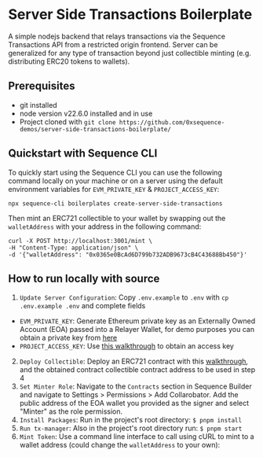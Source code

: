 # Server Side Transactions Boilerplate
A simple nodejs backend that relays transactions via the Sequence Transactions API from a restricted origin frontend. Server can be generalized for any type of transaction beyond just collectible minting (e.g. distributing ERC20 tokens to wallets).

## Prerequisites
- git installed
- node version v22.6.0 installed and in use
- Project cloned with `git clone https://github.com/0xsequence-demos/server-side-transactions-boilerplate/`

## Quickstart with Sequence CLI
To quickly start using the Sequence CLI you can use the following command locally on your machine or on a server using the default environment variables for `EVM_PRIVATE_KEY` & `PROJECT_ACCESS_KEY`:

```shell
npx sequence-cli boilerplates create-server-side-transactions
```

Then mint an ERC721 collectible to your wallet by swapping out the `walletAddress` with your address in the following command:
```shell
curl -X POST http://localhost:3001/mint \
-H "Content-Type: application/json" \
-d '{"walletAddress": "0x0365e0BcAd6D799b732ADB9673cB4C43688Bb450"}'
```

## How to run locally with source
1. `Update Server Configuration`: Copy `.env.example` to `.env` with `cp .env.example .env` and complete fields
- `EVM_PRIVATE_KEY`: Generate Ethereum private key as an Externally Owned Account (EOA) passed into a Relayer Wallet, for demo purposes you can obtain a private key from [here](https://sequence-ethauthproof-viewer.vercel.app/)
- `PROJECT_ACCESS_KEY`: Use [this walkthrough](https://docs.sequence.xyz/solutions/builder/getting-started#claim-an-api-access-key) to obtain an access key 
2. `Deploy Collectible`: Deploy an ERC721 contract with this [walkthrough](https://docs.sequence.xyz/solutions/collectibles/contracts/deploy-an-item-collection), and the obtained contract collectible contract address to be used in step 4
3. `Set Minter Role`: Navigate to the `Contracts` section in Sequence Builder and navigate to Settings > Permissions > Add Collarobator. Add the public address of the EOA wallet you provided as the signer and select "Minter" as the role permission.
4. `Install Packages`: Run in the project's root directory: `$ pnpm install`
5. `Run tx-manager`: Also in the project's root directory run: `$ pnpm start`
6. `Mint Token`: Use a command line interface to call using cURL to mint to a wallet address (could change the `walletAddress` to your own):
